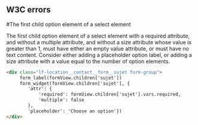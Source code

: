 ## W3C errors

#The first child option element of a select element

 The first child option element of a select element with a required attribute, and without a multiple attribute, and without a size attribute whose value is greater than 1, must have either an empty value attribute, or must have no text content. Consider either adding a placeholder option label, or adding a size attribute with a value equal to the number of option elements.

```html
<div class="lf-location__contact__form__sujet form-group">
     form_label(formView.children['sujet']) 
     form_widget(formView.children['sujet'], {
        'attr': {
            'required': formView.children['sujet'].vars.required,
            'multiple': false
        }, 
        'placeholder': 'Choose an option'}) 
</div>
```
